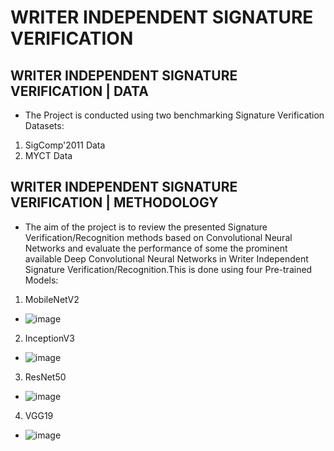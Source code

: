 # WRITER INDEPENDENT SIGNATURE VERIFICATION
## WRITER INDEPENDENT SIGNATURE VERIFICATION | DATA
- The Project is conducted using two benchmarking Signature Verification Datasets:
1. SigComp'2011 Data
2. MYCT Data
## WRITER INDEPENDENT SIGNATURE VERIFICATION | METHODOLOGY
- The aim of the project is to review the presented Signature Verification/Recognition methods based on Convolutional Neural Networks and evaluate the performance of some the prominent available Deep Convolutional Neural Networks in Writer Independent Signature Verification/Recognition.This is done using four Pre-trained Models: 
1. MobileNetV2
- ![image](https://user-images.githubusercontent.com/67474818/118992634-709b5280-b9a2-11eb-9fe3-4c0fa588628e.png)
2. InceptionV3
- ![image](https://user-images.githubusercontent.com/67474818/118996950-e7861a80-b9a5-11eb-9bc3-a5bf7d9e16b8.png)
3. ResNet50
- ![image](https://user-images.githubusercontent.com/67474818/118994410-eeac2900-b9a3-11eb-808c-50293860f640.png)
4. VGG19
- ![image](https://user-images.githubusercontent.com/67474818/118994864-4d71a280-b9a4-11eb-9ccd-0c6f26c70555.png)





